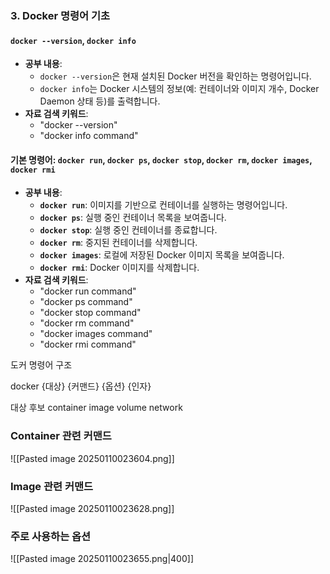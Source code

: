 ### 3. **Docker 명령어 기초**

#### **`docker --version`, `docker info`**

- **공부 내용**:
    - `docker --version`은 현재 설치된 Docker 버전을 확인하는 명령어입니다.
    - `docker info`는 Docker 시스템의 정보(예: 컨테이너와 이미지 개수, Docker Daemon 상태 등)를 출력합니다.
- **자료 검색 키워드**:
    - "docker --version"
    - "docker info command"

#### **기본 명령어**: `docker run`, `docker ps`, `docker stop`, `docker rm`, `docker images`, `docker rmi`

- **공부 내용**:
    - **`docker run`**: 이미지를 기반으로 컨테이너를 실행하는 명령어입니다.
    - **`docker ps`**: 실행 중인 컨테이너 목록을 보여줍니다.
    - **`docker stop`**: 실행 중인 컨테이너를 종료합니다.
    - **`docker rm`**: 중지된 컨테이너를 삭제합니다.
    - **`docker images`**: 로컬에 저장된 Docker 이미지 목록을 보여줍니다.
    - **`docker rmi`**: Docker 이미지를 삭제합니다.
- **자료 검색 키워드**:
    - "docker run command"
    - "docker ps command"
    - "docker stop command"
    - "docker rm command"
    - "docker images command"
    - "docker rmi command"


도커 명령어 구조

docker {대상} {커맨드} {옵션} {인자}

대상 후보
	container
	image
	volume
	network

### Container 관련 커맨드
![[Pasted image 20250110023604.png]]

### Image 관련 커맨드
![[Pasted image 20250110023628.png]]

### 주로 사용하는 옵션
![[Pasted image 20250110023655.png|400]]


